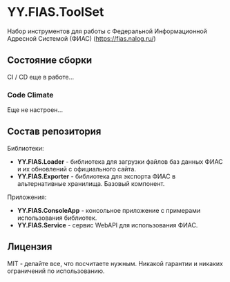 # YY.FIAS.ToolSet

Набор инструментов для работы с Федеральной Информационной Адресной Системой (ФИАС) (https://fias.nalog.ru/)

## Состояние сборки

CI / CD еще в работе...

### Code Climate

Еще не настроен...

## Состав репозитория

Библиотеки:

* **YY.FIAS.Loader** - библиотека для загрузки файлов баз данных ФИАС и их обновлений с официального сайта.
* **YY.FIAS.Exporter** - библиотека для экспорта ФИАС в альтернативные хранилища. Базовый компонент.

Приложения:

* **YY.FIAS.ConsoleApp** - консольное приложение с примерами использования библиотек.
* **YY.FIAS.Service** - сервис WebAPI для использования ФИАС.

## Лицензия

MIT - делайте все, что посчитаете нужным. Никакой гарантии и никаких ограничений по использованию.